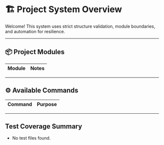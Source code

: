 # 🏗️ Project System Overview

Welcome!
This system uses strict structure validation, module boundaries, and automation for resilience.

---

## 📦 Project Modules

| Module | Notes |
|:---|:---|

---

## ⚙️ Available Commands

| Command | Purpose |
|:---|:---|

---

## Test Coverage Summary

- No test files found.
